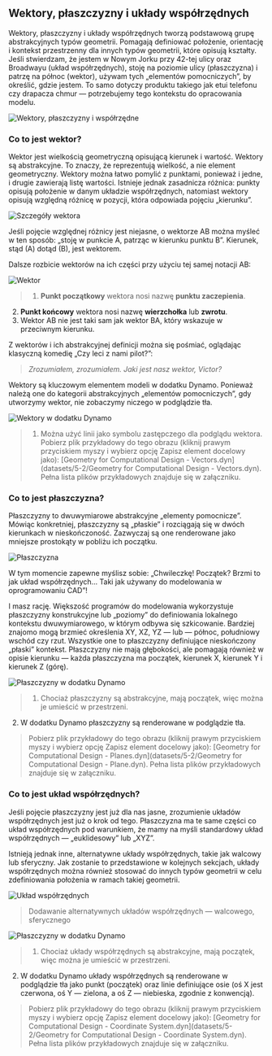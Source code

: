 

## Wektory, płaszczyzny i układy współrzędnych

Wektory, płaszczyzny i układy współrzędnych tworzą podstawową grupę abstrakcyjnych typów geometrii. Pomagają definiować położenie, orientację i kontekst przestrzenny dla innych typów geometrii, które opisują kształty. Jeśli stwierdzam, że jestem w Nowym Jorku przy 42-tej ulicy oraz Broadwayu (układ współrzędnych), stoję na poziomie ulicy (płaszczyzna) i patrzę na północ (wektor), używam tych „elementów pomocniczych”, by określić, gdzie jestem. To samo dotyczy produktu takiego jak etui telefonu czy drapacza chmur — potrzebujemy tego kontekstu do opracowania modelu.

![Wektory, płaszczyzny i współrzędne](images/5-2/VectorsPlanesCoodinates.jpg)

### Co to jest wektor?

Wektor jest wielkością geometryczną opisującą kierunek i wartość. Wektory są abstrakcyjne. To znaczy, że reprezentują wielkość, a nie element geometryczny. Wektory można łatwo pomylić z punktami, ponieważ i jedne, i drugie zawierają listę wartości. Istnieje jednak zasadnicza różnica: punkty opisują położenie w danym układzie współrzędnych, natomiast wektory opisują względną różnicę w pozycji, która odpowiada pojęciu „kierunku”.

![Szczegóły wektora](images/5-2/Vector-Detailed.jpg)

Jeśli pojęcie względnej różnicy jest niejasne, o wektorze AB można myśleć w ten sposób: „stoję w punkcie A, patrząc w kierunku punktu B”. Kierunek, stąd (A) dotąd (B), jest wektorem.

Dalsze rozbicie wektorów na ich części przy użyciu tej samej notacji AB:

![Wektor](images/5-2/Vector.jpg)

> 1. **Punkt początkowy** wektora nosi nazwę **punktu zaczepienia**.
2. **Punkt końcowy** wektora nosi nazwę **wierzchołka** lub **zwrotu**.
3. Wektor AB nie jest taki sam jak wektor BA, który wskazuje w przeciwnym kierunku.

Z wektorów i ich abstrakcyjnej definicji można się pośmiać, oglądając klasyczną komedię „Czy leci z nami pilot?”:

> *Zrozumiałem, zrozumiałem. Jaki jest nasz wektor, Victor?*

Wektory są kluczowym elementem modeli w dodatku Dynamo. Ponieważ należą one do kategorii abstrakcyjnych „elementów pomocniczych”, gdy utworzymy wektor, nie zobaczymy niczego w podglądzie tła.

![Wektory w dodatku Dynamo](images/5-2/Dynamo-Vector.jpg)

> 1. Można użyć linii jako symbolu zastępczego dla podglądu wektora.
> Pobierz plik przykładowy do tego obrazu (kliknij prawym przyciskiem myszy i wybierz opcję Zapisz element docelowy jako): [Geometry for Computational Design - Vectors.dyn](datasets/5-2/Geometry for Computational Design - Vectors.dyn). Pełna lista plików przykładowych znajduje się w załączniku.

### Co to jest płaszczyzna?

Płaszczyzny to dwuwymiarowe abstrakcyjne „elementy pomocnicze”. Mówiąc konkretniej, płaszczyzny są „płaskie” i rozciągają się w dwóch kierunkach w nieskończoność. Zazwyczaj są one renderowane jako mniejsze prostokąty w pobliżu ich początku.

![Płaszczyzna](images/5-2/Plane.jpg)

W tym momencie zapewne myślisz sobie: „Chwileczkę! Początek? Brzmi to jak układ współrzędnych... Taki jak używany do modelowania w oprogramowaniu CAD”!

I masz rację. Większość programów do modelowania wykorzystuje płaszczyzny konstrukcyjne lub „poziomy” do definiowania lokalnego kontekstu dwuwymiarowego, w którym odbywa się szkicowanie. Bardziej znajomo mogą brzmieć określenia XY, XZ, YZ — lub — północ, południowy wschód czy rzut. Wszystkie one to płaszczyzny definiujące nieskończony „płaski” kontekst. Płaszczyzny nie mają głębokości, ale pomagają również w opisie kierunku — każda płaszczyzna ma początek, kierunek X, kierunek Y i kierunek Z (górę).

![Płaszczyzny w dodatku Dynamo](images/5-2/Dynamo-Plane.jpg)

> 1. Chociaż płaszczyzny są abstrakcyjne, mają początek, więc można je umieścić w przestrzeni.
2. W dodatku Dynamo płaszczyzny są renderowane w podglądzie tła.
> Pobierz plik przykładowy do tego obrazu (kliknij prawym przyciskiem myszy i wybierz opcję Zapisz element docelowy jako): [Geometry for Computational Design - Planes.dyn](datasets/5-2/Geometry for Computational Design - Plane.dyn). Pełna lista plików przykładowych znajduje się w załączniku.

### Co to jest układ współrzędnych?

Jeśli pojęcie płaszczyzny jest już dla nas jasne, zrozumienie układów współrzędnych jest już o krok od tego. Płaszczyzna ma te same części co układ współrzędnych pod warunkiem, że mamy na myśli standardowy układ współrzędnych — „euklidesowy” lub „XYZ”.

Istnieją jednak inne, alternatywne układy współrzędnych, takie jak walcowy lub sferyczny. Jak zostanie to przedstawione w kolejnych sekcjach, układy współrzędnych można również stosować do innych typów geometrii w celu zdefiniowania położenia w ramach takiej geometrii.

![Układ współrzędnych](images/5-2/CoordinateSystem.jpg)

> Dodawanie alternatywnych układów współrzędnych — walcowego, sferycznego

![Płaszczyzny w dodatku Dynamo](images/5-2/Dynamo-CoordinateSystem.jpg)

> 1. Chociaż układy współrzędnych są abstrakcyjne, mają początek, więc można je umieścić w przestrzeni.
2. W dodatku Dynamo układy współrzędnych są renderowane w podglądzie tła jako punkt (początek) oraz linie definiujące osie (oś X jest czerwona, oś Y — zielona, a oś Z — niebieska, zgodnie z konwencją).
> Pobierz plik przykładowy do tego obrazu (kliknij prawym przyciskiem myszy i wybierz opcję Zapisz element docelowy jako): [Geometry for Computational Design - Coordinate System.dyn](datasets/5-2/Geometry for Computational Design - Coordinate System.dyn). Pełna lista plików przykładowych znajduje się w załączniku.


